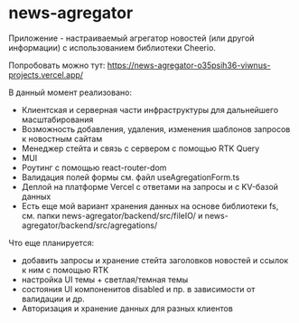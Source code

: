 # news-agregator
Приложение - настраиваемый агрегатор новостей (или другой информации) с использованием библиотеки Cheerio.

Попробовать можно тут: https://news-agregator-o35psih36-viwnus-projects.vercel.app/

В данный момент реализовано:
- Клиентская и серверная части инфраструктуры для дальнейшего масштабирования
- Возможность добавления, удаления, изменения шаблонов запросов к новостным сайтам
- Менеджер стейта и связь с сервером с помощью RTK Query
- MUI
- Роутинг с помощью react-router-dom
- Валидация полей формы см. файл useAgregationForm.ts
- Деплой на платформе Vercel с ответами на запросы и с KV-базой данных
- Есть еще мой вариант хранения данных на основе библиотеки fs, см. папки news-agregator/backend/src/fileIO/ и news-agregator/backend/src/agregations/

Что еще планируется:
- добавить запросы и хранение стейта заголовков новостей и ссылок к ним с помощью RTK
- настройка UI темы + светлая/темная темы
- состояния UI компоненитов disabled и пр. в зависимости от валидации и др.
- Авторизация и хранение данных для разных клиентов
